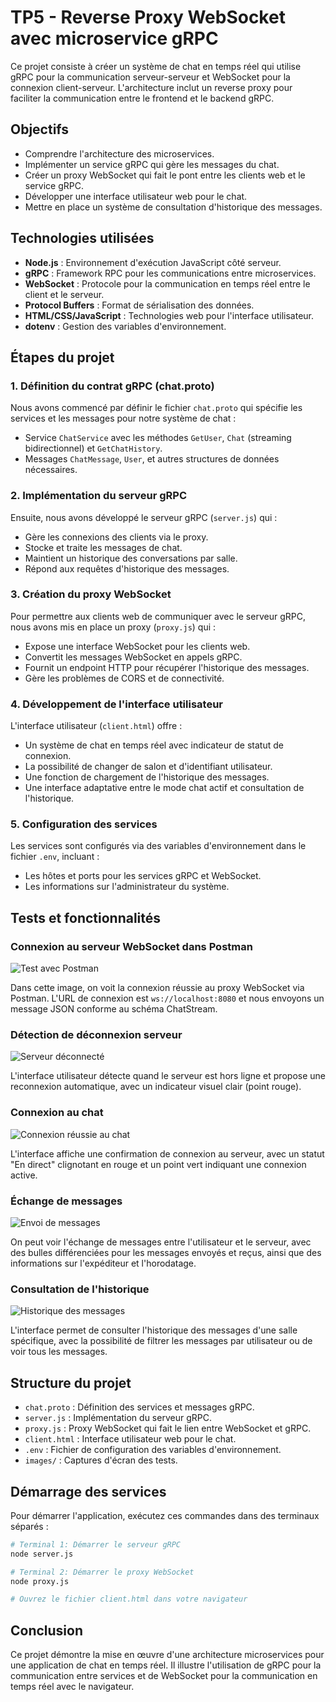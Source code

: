 # TP5 - Reverse Proxy WebSocket avec microservice gRPC

Ce projet consiste à créer un système de chat en temps réel qui utilise gRPC pour la communication serveur-serveur et WebSocket pour la connexion client-serveur. L'architecture inclut un reverse proxy pour faciliter la communication entre le frontend et le backend gRPC.

## Objectifs

- Comprendre l'architecture des microservices.
- Implémenter un service gRPC qui gère les messages du chat.
- Créer un proxy WebSocket qui fait le pont entre les clients web et le service gRPC.
- Développer une interface utilisateur web pour le chat.
- Mettre en place un système de consultation d'historique des messages.

## Technologies utilisées

- **Node.js** : Environnement d'exécution JavaScript côté serveur.
- **gRPC** : Framework RPC pour les communications entre microservices.
- **WebSocket** : Protocole pour la communication en temps réel entre le client et le serveur.
- **Protocol Buffers** : Format de sérialisation des données.
- **HTML/CSS/JavaScript** : Technologies web pour l'interface utilisateur.
- **dotenv** : Gestion des variables d'environnement.

## Étapes du projet

### 1. Définition du contrat gRPC (chat.proto)

Nous avons commencé par définir le fichier `chat.proto` qui spécifie les services et les messages pour notre système de chat :

- Service `ChatService` avec les méthodes `GetUser`, `Chat` (streaming bidirectionnel) et `GetChatHistory`.
- Messages `ChatMessage`, `User`, et autres structures de données nécessaires.

### 2. Implémentation du serveur gRPC

Ensuite, nous avons développé le serveur gRPC (`server.js`) qui :

- Gère les connexions des clients via le proxy.
- Stocke et traite les messages de chat.
- Maintient un historique des conversations par salle.
- Répond aux requêtes d'historique des messages.

### 3. Création du proxy WebSocket

Pour permettre aux clients web de communiquer avec le serveur gRPC, nous avons mis en place un proxy (`proxy.js`) qui :

- Expose une interface WebSocket pour les clients web.
- Convertit les messages WebSocket en appels gRPC.
- Fournit un endpoint HTTP pour récupérer l'historique des messages.
- Gère les problèmes de CORS et de connectivité.

### 4. Développement de l'interface utilisateur

L'interface utilisateur (`client.html`) offre :

- Un système de chat en temps réel avec indicateur de statut de connexion.
- La possibilité de changer de salon et d'identifiant utilisateur.
- Une fonction de chargement de l'historique des messages.
- Une interface adaptative entre le mode chat actif et consultation de l'historique.

### 5. Configuration des services

Les services sont configurés via des variables d'environnement dans le fichier `.env`, incluant :

- Les hôtes et ports pour les services gRPC et WebSocket.
- Les informations sur l'administrateur du système.

## Tests et fonctionnalités

### Connexion au serveur WebSocket dans Postman

![Test avec Postman](images/1.png)

Dans cette image, on voit la connexion réussie au proxy WebSocket via Postman. L'URL de connexion est `ws://localhost:8080` et nous envoyons un message JSON conforme au schéma ChatStream.

### Détection de déconnexion serveur

![Serveur déconnecté](images/2.png)

L'interface utilisateur détecte quand le serveur est hors ligne et propose une reconnexion automatique, avec un indicateur visuel clair (point rouge).

### Connexion au chat

![Connexion réussie au chat](images/3.png)

L'interface affiche une confirmation de connexion au serveur, avec un statut "En direct" clignotant en rouge et un point vert indiquant une connexion active.

### Échange de messages

![Envoi de messages](images/4.png)

On peut voir l'échange de messages entre l'utilisateur et le serveur, avec des bulles différenciées pour les messages envoyés et reçus, ainsi que des informations sur l'expéditeur et l'horodatage.

### Consultation de l'historique

![Historique des messages](images/5.png)

L'interface permet de consulter l'historique des messages d'une salle spécifique, avec la possibilité de filtrer les messages par utilisateur ou de voir tous les messages.

## Structure du projet

- `chat.proto` : Définition des services et messages gRPC.
- `server.js` : Implémentation du serveur gRPC.
- `proxy.js` : Proxy WebSocket qui fait le lien entre WebSocket et gRPC.
- `client.html` : Interface utilisateur web pour le chat.
- `.env` : Fichier de configuration des variables d'environnement.
- `images/` : Captures d'écran des tests.

## Démarrage des services

Pour démarrer l'application, exécutez ces commandes dans des terminaux séparés :

```bash
# Terminal 1: Démarrer le serveur gRPC
node server.js

# Terminal 2: Démarrer le proxy WebSocket
node proxy.js

# Ouvrez le fichier client.html dans votre navigateur
```

## Conclusion

Ce projet démontre la mise en œuvre d'une architecture microservices pour une application de chat en temps réel. Il illustre l'utilisation de gRPC pour la communication entre services et de WebSocket pour la communication en temps réel avec le navigateur.




